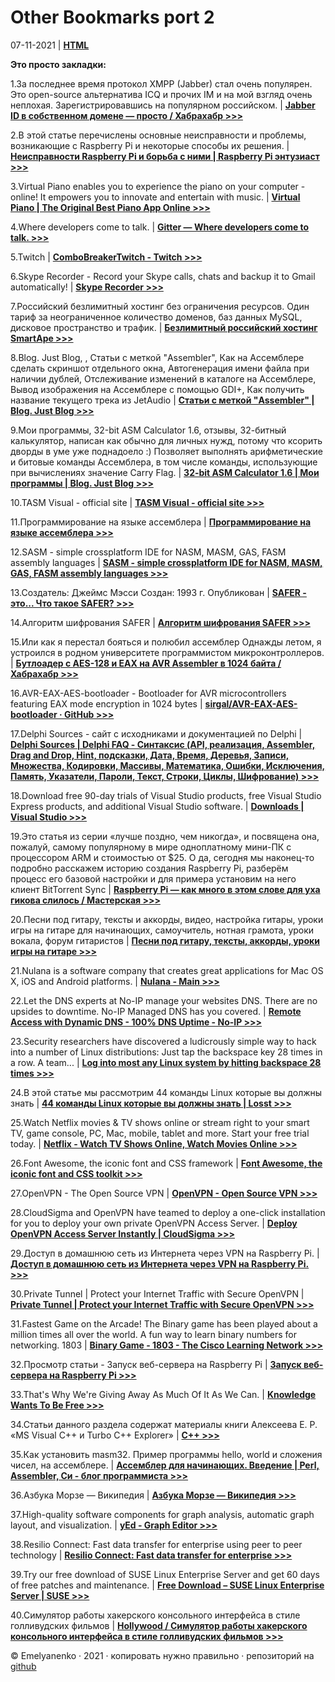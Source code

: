 # Other Bookmarks port 2

07-11-2021 | **[HTML](http://cmd.andre-y-ru.ru/2021/11/07/other-bookmarks-port-2/)** 

**Это просто закладки:** 

1.За последнее время протокол XMPP (Jabber) стал очень популярен. Это open-source альтернатива ICQ и прочих IM и на мой взгляд очень неплохая. Зарегистрировавшись на популярном российском. | **[Jabber ID в собственном домене — просто / Хабрахабр >>>](http://habrahabr.ru/post/43812/)** 

2.В этой статье перечислены основные неисправности и проблемы, возникающие с Raspberry Pi и некоторые способы их решения.  | **[Неисправности Raspberry Pi и борьба с ними | Raspberry Pi энтузиаст  >>>](http://www.armlinux.ru/%D0%BD%D0%B5%D0%B8%D1%81%D0%BF%D1%80%D0%B0%D0%B2%D0%BD%D0%BE%D1%81%D1%82%D0%B8-raspberry-pi-%D0%B8-%D0%B1%D0%BE%D1%80%D1%8C%D0%B1%D0%B0-%D1%81-%D0%BD%D0%B8%D0%BC%D0%B8/)** 

3.Virtual Piano enables you to experience the piano on your computer - online! It empowers you to innovate and entertain with music.  | **[Virtual Piano | The Original Best Piano App Online  >>>](http://virtualpiano.net/)** 

4.Where developers come to talk. | **[Gitter — Where developers come to talk. >>>](https://gitter.im/)** 

5.Twitch   | **[ComboBreakerTwitch - Twitch  >>>](http://www.twitch.tv/combobreakertwitch)** 

6.Skype Recorder - Record your Skype calls, chats and backup it to Gmail automatically!   | **[Skype Recorder  >>>](http://www.pistonsoft.com/skype-recorder.html?ref=m4a)** 

7.Российский безлимитный хостинг без ограничения ресурсов. Один тариф за неограниченное количество доменов, баз данных MySQL, дисковое пространство и трафик.  | **[Безлимитный российский хостинг SmartApe  >>>](http://www.smartape.ru/)** 

8.Blog. Just Blog, , Статьи с меткой "Assembler", Как на Ассемблере сделать скриншот отдельного окна, Автогенерация имени файла при наличии дублей, Отслеживание изменений в каталоге на Ассемблере, Вывод изображения на Ассемблере с помощью GDI+, Как получить название текущего трека из JetAudio   | **[Статьи с меткой "Assembler" | Blog. Just Blog  >>>](http://www.manhunter.ru/?t=assembler)** 

9.Мои программы, 32-bit ASM Calculator 1.6, отзывы, 32-битный калькулятор, написан как обычно для личных нужд, потому что ксорить дворды в уме уже поднадоело :) Позволяет выполнять арифметические и битовые команды Ассемблера, в том числе команды, использующие при вычислениях значение Carry Flag.  | **[32-bit ASM Calculator 1.6 | Мои программы | Blog. Just Blog  >>>](http://www.manhunter.ru/releases/108_32_bit_asm_calculator_1_6.html)** 

10.TASM Visual - official site  | **[TASM Visual - official site  >>>](http://gri-software.ru/tasmvisual.html)** 

11.Программирование на языке ассемблера  | **[Программирование на языке ассемблера  >>>](http://natalia.appmat.ru/C&C++/assembler.html)** 

12.SASM - simple crossplatform IDE for NASM, MASM, GAS, FASM assembly languages   | **[SASM - simple crossplatform IDE for NASM, MASM, GAS, FASM assembly languages  >>>](http://dman95.github.io/SASM/)** 

13.Создатель: Джеймс Мэсси Создан: 1993 г. Опубликован   | **[SAFER - это... Что такое SAFER?  >>>](http://dic.academic.ru/dic.nsf/ruwiki/609112)** 

14.Алгоритм шифрования SAFER  | **[Алгоритм шифрования SAFER  >>>](http://citforum.ru/nets/semenov/6/safr_648.shtml)** 

15.Или как я перестал бояться и полюбил ассемблер Однажды летом, я устроился в родном университете программистом микроконтроллеров.  | **[Бутлоадер с AES-128 и EAX на AVR Assembler в 1024 байта / Хабрахабр  >>>](http://habrahabr.ru/post/224383/)** 

16.AVR-EAX-AES-bootloader - Bootloader for AVR microcontrollers featuring EAX mode encryption in 1024 bytes   | **[sirgal/AVR-EAX-AES-bootloader · GitHub  >>>](https://github.com/sirgal/AVR-EAX-AES-bootloader)** 

17.Delphi Sources - сайт с исходниками и документацией по Delphi   | **[Delphi Sources | Delphi FAQ - Синтаксис (API, реализация, Assembler, Drag and Drop, Hint, подсказки, Дата, Время, Деревья, Записи, Множества, Кодировки, Массивы, Математика, Ошибки, Исключения, Память, Указатели, Пароли, Текст, Строки, Циклы, Шифрование)  >>>](http://www.delphisources.ru/pages/faq/sintaxis.html)** 

18.Download free 90-day trials of Visual Studio products, free Visual Studio Express products, and additional Visual Studio software.   | **[Downloads | Visual Studio  >>>](https://www.visualstudio.com/downloads/download-visual-studio-vs?icid=VSPro_Redirect_to-DLC)** 

19.Это статья из серии «лучше поздно, чем никогда», и посвящена она, пожалуй, самому популярному в мире одноплатному мини-ПК с процессором ARM и стоимостью от $25. О да, сегодня мы наконец-то подробно расскажем историю создания Raspberry Pi, разберём процесс его базовой настройки и для примера установим на него клиент BitTorrent Sync   | **[Raspberry Pi — как много в этом слове для уха гикова слилось / Мастерская  >>>](http://www.3dnews.ru/658701/page-2.html)** 

20.Песни под гитару, тексты и аккорды, видео, настройка гитары, уроки игры на гитаре для начинающих, самоучитель, нотная грамота, уроки вокала, форум гитаристов   | **[Песни под гитару, тексты, аккорды, уроки игры на гитаре  >>>](http://nagitaru.ru/)** 

21.Nulana is a software company that creates great applications for Mac OS X, iOS and Android platforms.  | **[Nulana - Main  >>>](http://nulana.com/)**
 
22.Let the DNS experts at No-IP manage your websites DNS. There are no upsides to downtime. No-IP Managed DNS has you covered.   | **[Remote Access with Dynamic DNS - 100% DNS Uptime - No-IP  >>>](http://www.noip.com/remote-access)** 

23.Security researchers have discovered a ludicrously simple way to hack into a number of Linux distributions: Just tap the backspace key 28 times in a row. A team...   | **[Log into most any Linux system by hitting backspace 28 times  >>>](http://www.engadget.com/2015/12/18/log-into-most-any-linux-system-by-hitting-backspace-28-times/)** 

24.В этой статье мы рассмотрим 44 команды Linux которые вы должны знать   | **[44 команды Linux которые вы должны знать | Losst  >>>](http://losst.ru/44-komandy-linux-kotorye-vy-dolzhny-znat)** 

25.Watch Netflix movies & TV shows online or stream right to your smart TV, game console, PC, Mac, mobile, tablet and more. Start your free trial today.   | **[Netflix - Watch TV Shows Online, Watch Movies Online  >>>](https://www.netflix.com/ru/)** 

26.Font Awesome, the iconic font and CSS framework   | **[Font Awesome, the iconic font and CSS toolkit  >>>](http://fontawesome.io/)** 

27.OpenVPN - The Open Source VPN   | **[OpenVPN - Open Source VPN  >>>](https://openvpn.net/)** 

28.CloudSigma and OpenVPN have teamed to deploy a one-click installation for you to deploy your own private OpenVPN Access Server.  | **[Deploy OpenVPN Access Server Instantly | CloudSigma  >>>](https://www.cloudsigma.com/cloud-servers/private-openvpn-server-in-the-cloud/)** 

29.Доступ в домашнюю сеть из Интернета через VPN на Raspberry Pi.  | **[Доступ в домашнюю сеть из Интернета через VPN на Raspberry Pi. >>>](http://it-inside.org/2014/10/video-17-access-to-home-networm-from-the-internet-via-vpn-on-raspberry-pi/)** 

30.Private Tunnel | Protect your Internet Traffic with Secure OpenVPN  | **[Private Tunnel | Protect your Internet Traffic with Secure OpenVPN  >>>](https://www.privatetunnel.com/phome/user/#/BuyCredit)** 

31.Fastest Game on the Arcade! The Binary game has been played about a million times all over the world. A fun way to learn binary numbers for networking. 1803  | **[Binary Game - 1803 - The Cisco Learning Network  >>>](https://learningnetwork.cisco.com/docs/DOC-1803)** 

32.Просмотр статьи - Запуск веб-сервера на Raspberry Pi   | **[Запуск веб-сервера на Raspberry Pi  >>>](http://www.rootfront.com/article/9047121/2013-09-09/zapusk-veb-servera-na-raspberry-pi)** 

33.That's Why We're Giving Away As Much Of It As We Can.   | **[Knowledge Wants To Be Free  >>>](https://www.uxpin.com/knowledge.html)** 

34.Статьи данного раздела содержат материалы книги Алексеева Е. Р. «MS Visual C++ и Turbo C++ Explorer»  | **[C++  >>>](http://kvodo.ru/category/lessons/cplusplus)** 

35.Как установить masm32. Пример программы hello, world и сложения чисел, на ассемблере.   | **[Ассемблер для начинающих. Введение | Perl, Assembler, Си - блог программиста  >>>](http://dev-lab.info/2013/12/%D0%B0%D1%81%D1%81%D0%B5%D0%BC%D0%B1%D0%BB%D0%B5%D1%80-%D0%B4%D0%BB%D1%8F-%D0%BD%D0%B0%D1%87%D0%B8%D0%BD%D0%B0%D1%8E%D1%89%D0%B8%D1%85-%D0%B2%D0%B2%D0%B5%D0%B4%D0%B5%D0%BD%D0%B8%D0%B5/)** 

36.Азбука Морзе — Википедия  | **[Азбука Морзе — Википедия  >>>](https://ru.wikipedia.org/wiki/%D0%90%D0%B7%D0%B1%D1%83%D0%BA%D0%B0_%D0%9C%D0%BE%D1%80%D0%B7%D0%B5)** 

37.High-quality software components for graph analysis, automatic graph layout, and visualization.   | **[yEd - Graph Editor  >>>](http://www.yworks.com/products/yed/download)** 

38.Resilio Connect: Fast data transfer for enterprise using peer to peer technology    | **[Resilio Connect: Fast data transfer for enterprise  >>>](https://www.getsync.com/connect/?sf_ga=1)** 

39.Try our free download of SUSE Linux Enterprise Server and get 60 days of free patches and maintenance.   | **[Free Download – SUSE Linux Enterprise Server | SUSE  >>>](https://www.suse.com/products/server/download)** 

40.Симулятор работы хакерского консольного интерфейса в стиле голливудских фильмов   | **[Hollywood / Симулятор работы хакерского консольного интерфейса в стиле голливудских фильмов  >>>](https://github.com/dustinkirkland/hollywood)** 

© Emelyanenko &middot; 2021 · копировать нужно правильно · репозиторий на [github](https://github.com) 
